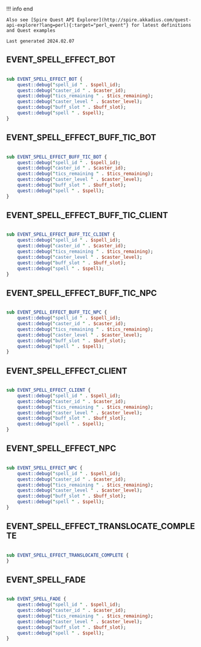!!! info end

    Also see [Spire Quest API Explorer](http://spire.akkadius.com/quest-api-explorer?lang=perl){:target="perl_event"} for latest definitions and Quest examples

    Last generated 2024.02.07

## EVENT_SPELL_EFFECT_BOT

``` perl

sub EVENT_SPELL_EFFECT_BOT {
	quest::debug("spell_id " . $spell_id);
	quest::debug("caster_id " . $caster_id);
	quest::debug("tics_remaining " . $tics_remaining);
	quest::debug("caster_level " . $caster_level);
	quest::debug("buff_slot " . $buff_slot);
	quest::debug("spell " . $spell);
}
```
## EVENT_SPELL_EFFECT_BUFF_TIC_BOT

``` perl

sub EVENT_SPELL_EFFECT_BUFF_TIC_BOT {
	quest::debug("spell_id " . $spell_id);
	quest::debug("caster_id " . $caster_id);
	quest::debug("tics_remaining " . $tics_remaining);
	quest::debug("caster_level " . $caster_level);
	quest::debug("buff_slot " . $buff_slot);
	quest::debug("spell " . $spell);
}
```
## EVENT_SPELL_EFFECT_BUFF_TIC_CLIENT

``` perl

sub EVENT_SPELL_EFFECT_BUFF_TIC_CLIENT {
	quest::debug("spell_id " . $spell_id);
	quest::debug("caster_id " . $caster_id);
	quest::debug("tics_remaining " . $tics_remaining);
	quest::debug("caster_level " . $caster_level);
	quest::debug("buff_slot " . $buff_slot);
	quest::debug("spell " . $spell);
}
```
## EVENT_SPELL_EFFECT_BUFF_TIC_NPC

``` perl

sub EVENT_SPELL_EFFECT_BUFF_TIC_NPC {
	quest::debug("spell_id " . $spell_id);
	quest::debug("caster_id " . $caster_id);
	quest::debug("tics_remaining " . $tics_remaining);
	quest::debug("caster_level " . $caster_level);
	quest::debug("buff_slot " . $buff_slot);
	quest::debug("spell " . $spell);
}
```
## EVENT_SPELL_EFFECT_CLIENT

``` perl

sub EVENT_SPELL_EFFECT_CLIENT {
	quest::debug("spell_id " . $spell_id);
	quest::debug("caster_id " . $caster_id);
	quest::debug("tics_remaining " . $tics_remaining);
	quest::debug("caster_level " . $caster_level);
	quest::debug("buff_slot " . $buff_slot);
	quest::debug("spell " . $spell);
}
```
## EVENT_SPELL_EFFECT_NPC

``` perl

sub EVENT_SPELL_EFFECT_NPC {
	quest::debug("spell_id " . $spell_id);
	quest::debug("caster_id " . $caster_id);
	quest::debug("tics_remaining " . $tics_remaining);
	quest::debug("caster_level " . $caster_level);
	quest::debug("buff_slot " . $buff_slot);
	quest::debug("spell " . $spell);
}
```
## EVENT_SPELL_EFFECT_TRANSLOCATE_COMPLETE

``` perl

sub EVENT_SPELL_EFFECT_TRANSLOCATE_COMPLETE {
}
```
## EVENT_SPELL_FADE

``` perl

sub EVENT_SPELL_FADE {
	quest::debug("spell_id " . $spell_id);
	quest::debug("caster_id " . $caster_id);
	quest::debug("tics_remaining " . $tics_remaining);
	quest::debug("caster_level " . $caster_level);
	quest::debug("buff_slot " . $buff_slot);
	quest::debug("spell " . $spell);
}
```
